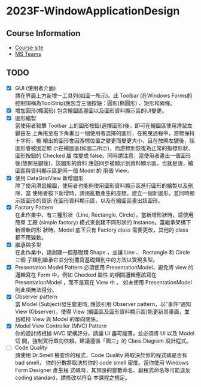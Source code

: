 ﻿# 2023F-WindowApplicationDesign

## Course Information

* [Course site](https://woeikaechen.synology.me/wkc/)
* [MS Teams](https://teams.microsoft.com/_#/school/tab::3717002657/19:UQBTqwCJ1X62pNssjICDVAG0ci71wv7JkR1ZapKLNdQ1@thread.tacv2?threadId=19:UQBTqwCJ1X62pNssjICDVAG0ci71wv7JkR1ZapKLNdQ1@thread.tacv2&messageId=classroom&ctx=channel&isTeamLevelApp=true)

## TODO

* [x] GUI (使用者介面)<br>
  請在界面上方新增一工具列(如圖一所示)。此 Toolbar (在Windows Forms的控制項稱為ToolStrip)應包含三個按鈕：圓形(橢圓形)
  、矩形和線條。
* [x] 增加圓形(橢圓形) 包含繪圖區畫圖以及圖形資料顯示區的UI變更。
* [x] 圖形繪製 <br>
  當使用者點擊 Toolbar 上的圖形按鈕(選擇圖形)後，即可在繪圖區使用滑鼠左鍵由左 上角拖至右下角畫出一個使用者選擇的圖形，在拖曳過程中，游標保持十字形，被
  繪出的圖形會因游標位置之變更而變更大小，且在放開左鍵後，該圖形會被固定顯 示在繪圖區(如圖二所示)，而游標則恢復為正常的指標形狀、圖形按鈕的
  Checked 屬 性變成 false。同時請注意，當使用者畫出一個圖形後(放開左鍵後)，該圖形的資料 應該同步被顯示到資料顯示區，也就是說，繪圖區與資料顯示區是同一個
  Model 的 兩個 View。
* [x]  使用 DataGridView 新增圖形<br>
  除了使用滑鼠繪圖，使用者也能夠使用圖形資料顯示區進行圖形的繪製以及刪除，當
  使用者按下新增時，請用亂數產生的座標，建立一個新圖形，並同時顯示該圖形的資訊
  在圖形資料顯示區，以及在繪圖區畫出該圖形。
* [x] Factory Pattern<br>
  在此作業中，有三種形狀（Line, Rectangle, Circle）。當新增形狀時，請使用簡單
  工廠 (simple factory) 模式來創建不同形狀的 Instance。當繼承架構下新增新的形
  狀時，Model 底下只有 Factory class 需要更改，其他的 class 都不用變動。
* [x] 繼承與多型<br>
  在此作業中，請創建一個基礎類 Shape ，並讓 Line 、 Rectangle 和 Circle 三個
  子類別繼承它並分別覆寫基礎類別中的方法以實現多型。
* [x]   Presentation Model Pattern
  必須使用 PresentationModel，避免將 view 的邏輯寫在 Form 中，例如 Checked 屬性
  的相關邏輯應該寫在 PresentationModel ，而不是寫在 View 中 。 如未使用
  PresentationModel 則此項無法得分。
* [x]  Observer pattern<br>
  當 Model (Subject)發生變更時, 應該引用 Observer pattern，以”事件”通知 View
  (Observer)，使得 View (繪圖區及圖形資料顯示區)能更新其畫面，並且維持 View 與
  Model 的單向關係。
* [x]  Model View Controller (MVC) Pattern<br>
  你的設計將根據 MVC 架構評分，請讓 UI 盡可能薄，並必須將 UI 以及 Model 切
  開，強制實行單向依賴，建議遵循「圖三」的 Class Diagram 設計程式。
* [ ]  Code Quality<br>
  請使用 Dr.Smell 檢查你的程式，Code Quality 將取決於你的程式碼是否有 bad smell，
  你的分數將取決於你的 code smell 密度。當你使用 Windows Form Designer 產生程
  式碼時，其預設的變數命名、副程式命名等可能違反 coding standard，請修改以符合
  本課程之規定。
